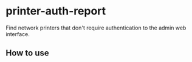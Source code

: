 # printer-auth-report

Find network printers that don't require authentication to the admin web interface.

## How to use
